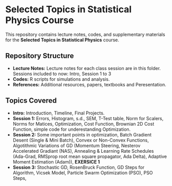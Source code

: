 # Selected Topics in Statistical Physics Course


This repository contains lecture notes, codes, and supplementary materials for the **Selected Topics in Statistical Physics** course. 

## Repository Structure
- **Lecture Notes:** Lecture notes for each class session are in this folder. Sessions included to now: Intro, Session 1 to 3
- **Codes:** R scripts for simulations and analysis.
- **References:**  Additional resources, papers, textbooks and Peresentation.

## Topics Covered
- **Intro:** Introduction, Timeline, Final Projects.
- **Session 1:** Errors, Histogram, s.d., SEM, T-Test table, Norm for Scalers, Norms for Matices, Optimization, Cost Function, Brownian 2D Cost Function, simple code for underestanding Optimization.
- **Session 2:** Some important points in optimization, Batch Gradient Desent (Single & Mini Batch), Convex or Non-Convex Functions, Algotithmic Variations of GD (Momentum Steering, Nesterov Accelerated Gradiant (NAS), Annealing & Learning Rate Schedules (Ada-Grad, RMSprop root mean square propagator, Ada Delta), Adaptive Moment Estimation (Adam)), **EXERSICE 1**
- **Session 3:** Stochastic GD, RosenBruck Function, GD Steps for Algorithm, Vicsek Model, Particle Swarm Optimization (PSO), PSO Steps, 
